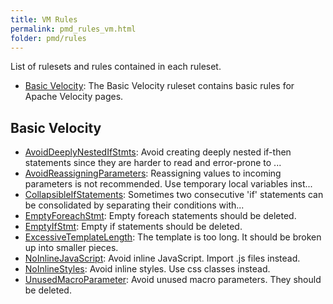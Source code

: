 ```yaml
---
title: VM Rules
permalink: pmd_rules_vm.html
folder: pmd/rules
---
```

List of rulesets and rules contained in each ruleset.

*   [Basic Velocity](pmd_rules_vm_basic.html): The Basic Velocity ruleset contains basic rules for Apache Velocity pages.

## Basic Velocity
*   [AvoidDeeplyNestedIfStmts](pmd_rules_vm_basic.html#avoiddeeplynestedifstmts): Avoid creating deeply nested if-then statements since they are harder to read and error-prone to ...
*   [AvoidReassigningParameters](pmd_rules_vm_basic.html#avoidreassigningparameters): Reassigning values to incoming parameters is not recommended.  Use temporary local variables inst...
*   [CollapsibleIfStatements](pmd_rules_vm_basic.html#collapsibleifstatements): Sometimes two consecutive 'if' statements can be consolidated by separating their conditions with...
*   [EmptyForeachStmt](pmd_rules_vm_basic.html#emptyforeachstmt): Empty foreach statements should be deleted.
*   [EmptyIfStmt](pmd_rules_vm_basic.html#emptyifstmt): Empty if statements should be deleted.
*   [ExcessiveTemplateLength](pmd_rules_vm_basic.html#excessivetemplatelength): The template is too long. It should be broken up into smaller pieces.
*   [NoInlineJavaScript](pmd_rules_vm_basic.html#noinlinejavascript): Avoid inline JavaScript. Import .js files instead.
*   [NoInlineStyles](pmd_rules_vm_basic.html#noinlinestyles): Avoid inline styles. Use css classes instead.
*   [UnusedMacroParameter](pmd_rules_vm_basic.html#unusedmacroparameter): Avoid unused macro parameters. They should be deleted.

